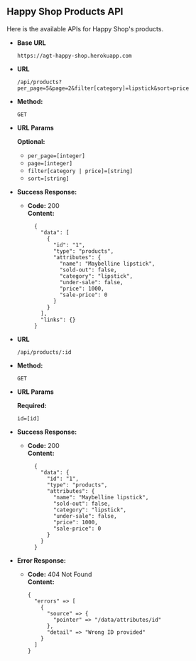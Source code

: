 **Happy Shop Products API**
----
  Here is the available APIs for Happy Shop's products.

* **Base URL**

  `https://agt-happy-shop.herokuapp.com`

* **URL**

  `/api/products?per_page=5&page=2&filter[category]=lipstick&sort=price`

* **Method:**

  `GET`
  
*  **URL Params**

   **Optional:**
 
   - `per_page=[integer]`
   - `page=[integer]`
   - `filter[category | price]=[string]`
   - `sort=[string]`

* **Success Response:**
 
  * **Code:** 200 <br />
    **Content:**
    ```
      {
        "data": [
          {
            "id": "1",
            "type": "products",
            "attributes": {
              "name": "Maybelline lipstick",
              "sold-out": false,
              "category": "lipstick",
              "under-sale": false,
              "price": 1000,
              "sale-price": 0
            }
          }
        ],
        "links": {}
      }
    ```
   
* **URL**

  `/api/products/:id`

* **Method:**

  `GET`
  
*  **URL Params**

   **Required:**
 
   `id=[id]`

* **Success Response:**
 
  * **Code:** 200 <br />
    **Content:**
    ```
      {
        "data": {
          "id": "1",
          "type": "products",
          "attributes": {
            "name": "Maybelline lipstick",
            "sold-out": false,
            "category": "lipstick",
            "under-sale": false,
            "price": 1000,
            "sale-price": 0
          }
        }
      }
    ```
    
 * **Error Response:**

   * **Code:** 404 Not Found <br />
     **Content:**
      ```
      {
        "errors" => [
          {
            "source" => {
              "pointer" => "/data/attributes/id"
            },
            "detail" => "Wrong ID provided"
          }
        ]
      }
      ```
 
